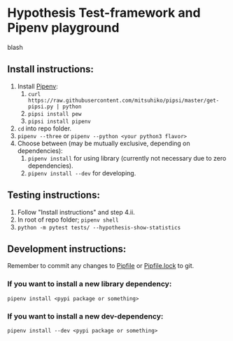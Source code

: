 # Hypothesis Test-framework and Pipenv playground

blash

## Install instructions:
1. Install [Pipenv](http://docs.pipenv.org/en/latest/advanced.html#fancy-installation-of-pipenv): 
    1. `curl https://raw.githubusercontent.com/mitsuhiko/pipsi/master/get-pipsi.py | python`
    2. `pipsi install pew`
    3. `pipsi install pipenv`
2. `cd` into repo folder.
3. `pipenv --three` or `pipenv --python <your python3 flavor>`
4. Choose between (may be mutually exclusive, depending on dependencies):
    1. `pipenv install` for using library (currently not necessary due to zero dependencies).
    2. `pipenv install --dev` for developing.

## Testing instructions:
1. Follow "Install instructions" and step 4.ii.
2. In root of repo folder; `pipenv shell`
3. `python -m pytest tests/ --hypothesis-show-statistics`

## Development instructions:
Remember to commit any changes to [Pipfile](https://github.com/x10an14/hypothesis_pipenv_primes/blob/master/Pipfile) or [Pipfile.lock](https://github.com/x10an14/hypothesis_pipenv_primes/blob/master/Pipfile.lock) to git.
### If you want to install a new library dependency:
`pipenv install <pypi package or something>`
### If you want to install a new dev-dependency:
`pipenv install --dev <pypi package or something>`
